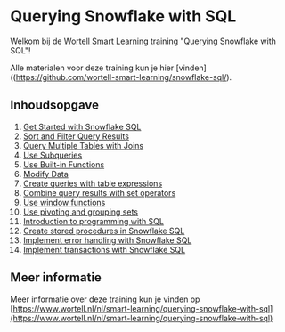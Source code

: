 # Querying Snowflake with SQL

Welkom bij de [Wortell Smart Learning](https://www.wortell.nl/nl/smart-learning) training "Querying Snowflake with SQL"!

Alle materialen voor deze training kun je hier [vinden]((https://github.com/wortell-smart-learning/snowflake-sql/).

## Inhoudsopgave

1. [Get Started with Snowflake SQL](Labs/01-get-started-with-snowflake-sql.md)
2. [Sort and Filter Query Results](Labs/02-filter-sort.md)
3. [Query Multiple Tables with Joins](Labs/03a-joins.md)
4. [Use Subqueries](Labs/03b-subqueries.md)
5. [Use Built-in Functions](Labs/04-built-in-functions.md)
6. [Modify Data](Labs/05-modify-data.md)
7. [Create queries with table expressions](Labs/06-use-table-expressions.md)
8. [Combine query results with set operators](Labs/07-combine-query-results.md)
9. [Use window functions](Labs/08-create-window-query-functions.md)
10. [Use pivoting and grouping sets](Labs/09-transform-data.md)
11. [Introduction to programming with SQL](Labs/10-program-with-sql.md)
12. [Create stored procedures in Snowflake SQL](Labs/11-create-stored-procedures.md)
13. [Implement error handling with Snowflake SQL](Labs/12-implement-error-handling.md)
14. [Implement transactions with Snowflake SQL](Labs/13-implement-transitions-in-tsql.md)

## Meer informatie

Meer informatie over deze training kun je vinden op [https://www.wortell.nl/nl/smart-learning/querying-snowflake-with-sql](https://www.wortell.nl/nl/smart-learning/querying-snowflake-with-sql)
